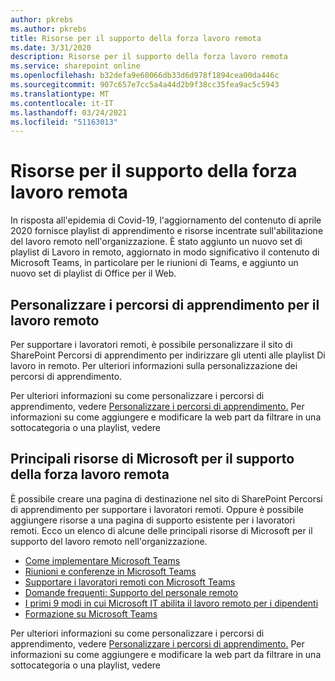 ```yaml
---
author: pkrebs
ms.author: pkrebs
title: Risorse per il supporto della forza lavoro remota
ms.date: 3/31/2020
description: Risorse per il supporto della forza lavoro remota
ms.service: sharepoint online
ms.openlocfilehash: b32defa9e60066db33d6d978f1894cea00da446c
ms.sourcegitcommit: 907c657e7cc5a4a44d2b9f38cc35fea9ac5c5943
ms.translationtype: MT
ms.contentlocale: it-IT
ms.lasthandoff: 03/24/2021
ms.locfileid: "51163013"
---
```

# <a name="resources-for-supporting-your-remote-workforce"></a>Risorse per il supporto della forza lavoro remota
In risposta all'epidemia di Covid-19, l'aggiornamento del contenuto di aprile 2020 fornisce playlist di apprendimento e risorse incentrate sull'abilitazione del lavoro remoto nell'organizzazione. È stato aggiunto un nuovo set di playlist di Lavoro in remoto, aggiornato in modo significativo il contenuto di Microsoft Teams, in particolare per le riunioni di Teams, e aggiunto un nuovo set di playlist di Office per il Web. 

## <a name="customize-learning-pathways-for-remote-work"></a>Personalizzare i percorsi di apprendimento per il lavoro remoto
Per supportare i lavoratori remoti, è possibile personalizzare il sito di SharePoint Percorsi di apprendimento per indirizzare gli utenti alle playlist Di lavoro in remoto. Per ulteriori informazioni sulla personalizzazione dei percorsi di apprendimento.

Per ulteriori informazioni su come personalizzare i percorsi di apprendimento, vedere [Personalizzare i percorsi di apprendimento.](custom_overview.md) Per informazioni su come aggiungere e modificare la web part da filtrare in una sottocategoria o una playlist, vedere 

## <a name="top-resources-from-microsoft-for-supporting-your-remote-workforce"></a>Principali risorse di Microsoft per il supporto della forza lavoro remota
È possibile creare una pagina di destinazione nel sito di SharePoint Percorsi di apprendimento per supportare i lavoratori remoti. Oppure è possibile aggiungere risorse a una pagina di supporto esistente per i lavoratori remoti. Ecco un elenco di alcune delle principali risorse di Microsoft per il supporto del lavoro remoto nell'organizzazione. 
- [Come implementare Microsoft Teams](/microsoftteams/how-to-roll-out-teams)
- [Riunioni e conferenze in Microsoft Teams](/microsoftteams/deploy-meetings-microsoft-teams-landing-page)
- [Supportare i lavoratori remoti con Microsoft Teams](/microsoftteams/support-remote-work-with-teams)
- [Domande frequenti: Supporto del personale remoto](/microsoftteams/faq-support-remote-workforce)
- [I primi 9 modi in cui Microsoft IT abilita il lavoro remoto per i dipendenti](https://www.microsoft.com/microsoft-365/blog/2020/03/12/top-9-ways-microsoft-it-enabling-remote-work-employees/)
- [Formazione su Microsoft Teams](/microsoftteams/training-microsoft-teams-landing-page)


Per ulteriori informazioni su come personalizzare i percorsi di apprendimento, vedere [Personalizzare i percorsi di apprendimento.](custom_overview.md) Per informazioni su come aggiungere e modificare la web part da filtrare in una sottocategoria o una playlist, vedere 


